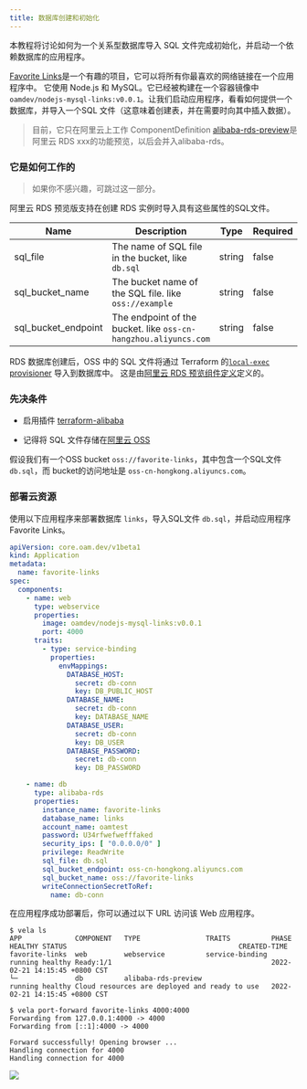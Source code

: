 ```yaml
---
title: 数据库创建和初始化
---
```


本教程将讨论如何为一个关系型数据库导入 SQL 文件完成初始化，并启动一个依赖数据库的应用程序。

[Favorite Links](https://github.com/kubevela-contrib/nodejs-mysql-links)是一个有趣的项目，它可以将所有你最喜欢的网络链接在一个应用程序中。
它使用 Node.js 和 MySQL。它已经被构建在一个容器镜像中 `oamdev/nodejs-mysql-links:v0.0.1`。让我们启动应用程序，看看如何提供一个数据库，并导入一个SQL
文件（这意味着创建表，并在需要时向其中插入数据）。

> 目前，它只在阿里云上工作
> ComponentDefinition [alibaba-rds-preview](https://github.com/kubevela/catalog/blob/master/addons/terraform-alibaba/definitions/terraform-alibaba-rds-preview.yaml)是阿里云 RDS xxx的功能预览，以后会并入alibaba-rds。

### 它是如何工作的

> 如果你不感兴趣，可跳过这一部分。

阿里云 RDS 预览版支持在创建 RDS 实例时导入具有这些属性的SQL文件。

| Name                | Description                                                     | Type   | Required | Default |
|---------------------|-----------------------------------------------------------------|--------|----------|---------|
| sql_file            | The name of SQL file in the bucket, like `db.sql`               | string | false    |         |
| sql_bucket_name     | The bucket name of the SQL file. like `oss://example`           | string | false    |         |
| sql_bucket_endpoint | The endpoint of the bucket. like `oss-cn-hangzhou.aliyuncs.com` | string | false    |         |

RDS 数据库创建后，OSS 中的 SQL 文件将通过 Terraform 的[`local-exec` provisioner](https://github.com/kubevela-contrib/terraform-modules/blob/master/alibaba/rds-preview/main.tf#L24-L33) 导入到数据库中。
这是由[阿里云 RDS 预览组件定义](https://github.com/kubevela/catalog/blob/master/addons/terraform-alibaba/definitions/terraform-alibaba-rds-preview.yaml#L23-L25)定义的。

### 先决条件

- 启用插件 [terraform-alibaba](../../../reference/addons/terraform)

- 记得将 SQL 文件存储在[阿里云 OSS](./terraform/alibaba-oss)

假设我们有一个OSS bucket `oss://favorite-links`，其中包含一个SQL文件 `db.sql`，而 bucket的访问地址是 `oss-cn-hongkong.aliyuncs.com`。

### 部署云资源

使用以下应用程序来部署数据库 `links`，导入SQL文件 `db.sql`，并启动应用程序 Favorite Links。

```yaml
apiVersion: core.oam.dev/v1beta1
kind: Application
metadata:
  name: favorite-links
spec:
  components:
    - name: web
      type: webservice
      properties:
        image: oamdev/nodejs-mysql-links:v0.0.1
        port: 4000
      traits:
        - type: service-binding
          properties:
            envMappings:
              DATABASE_HOST:
                secret: db-conn
                key: DB_PUBLIC_HOST
              DATABASE_NAME:
                secret: db-conn
                key: DATABASE_NAME
              DATABASE_USER:
                secret: db-conn
                key: DB_USER
              DATABASE_PASSWORD:
                secret: db-conn
                key: DB_PASSWORD

    - name: db
      type: alibaba-rds
      properties:
        instance_name: favorite-links
        database_name: links
        account_name: oamtest
        password: U34rfwefwefffaked
        security_ips: [ "0.0.0.0/0" ]
        privilege: ReadWrite
        sql_file: db.sql
        sql_bucket_endpoint: oss-cn-hongkong.aliyuncs.com
        sql_bucket_name: oss://favorite-links
        writeConnectionSecretToRef:
          name: db-conn

```

在应用程序成功部署后，你可以通过以下 URL 访问该 Web 应用程序。

```shell
$ vela ls
APP           	COMPONENT	TYPE               	TRAITS         	PHASE  	HEALTHY	STATUS                                       	CREATED-TIME
favorite-links	web      	webservice         	service-binding	running	healthy	Ready:1/1                                    	2022-02-21 14:15:45 +0800 CST
└─            	db       	alibaba-rds-preview	               	running	healthy	Cloud resources are deployed and ready to use	2022-02-21 14:15:45 +0800 CST

```

```shell
$ vela port-forward favorite-links 4000:4000
Forwarding from 127.0.0.1:4000 -> 4000
Forwarding from [::1]:4000 -> 4000

Forward successfully! Opening browser ...
Handling connection for 4000
Handling connection for 4000
```

![](https://kubevela-assets.oss-cn-beijing.aliyuncs.com/gifs/db-import-sql-sample-favorite-links.gif)

